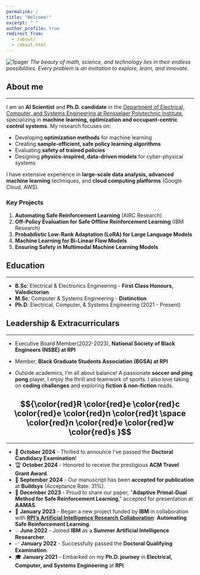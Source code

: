 ```yaml
---
permalink: /
title: "Welcome!"
excerpt: " "
author_profile: true
redirect_from: 
  - /about/
  - /about.html
---
```

![1pager](https://Kaycee074.github.io/images/A23.jpg "Flyer")
*The beauty of math, science, and technology lies in their endless possibilities. Every problem is an invitation to explore, learn, and innovate.* 


## About me
___  


I am an **AI Scientist** and **Ph.D. candidate** in the [Department of Electrical, Computer, and Systems Engineering at Rensselaer Polytechnic Institute](https://ecse.rpi.edu/), specializing in **machine learning, optimization and occupant-centric control systems**. My research focuses on:

- Developing **optimization methods** for machine learning
- Creating **sample-efficient, safe policy learning algorithms**
- Evaluating **safety of trained policies**
- Designing **physics-inspired, data-driven models** for cyber-physical systems

I have extensive experience in **large-scale data analysis, advanced machine learning** techniques, and **cloud computing platforms** (Google Cloud, AWS).

### Key Projects
1. **Automating Safe Reinforcement Learning** (AIRC Research)
2. **Off-Policy Evaluation for Safe Offline Reinforcement Learning** (IBM Research)
3. **Probabilistic Low-Rank Adaptation (LoRA) for Large Language Models**
4. **Machine Learning for Bi-Linear Flow Models**
5. **Ensuring Safety in Multimodal Machine Learning Models**





## Education
___
* **B.Sc**: Electrical & Electronics Engineering - **First Class Honours, Valedictorian**
* **M.Sc**: Computer & Systems Engineering - **Distinction**
* **Ph.D**: Electrical, Computer, & Systems Engineering (2021 - Present)

## Leadership & Extracurriculars
___
* Executive Board Member(2022-2023), **National Society of Black Engineers (NSBE) at RPI**
* Member, **Black Graduate Students Association (BGSA) at RPI**

* Outside academics, I’m all about balance! A passionate **soccer and ping pong** player, I enjoy the thrill and teamwork of sports. I also love taking on **coding challenges** and exploring **fiction & non-fiction** reads.



## $${\color{red}R \color{red}e \color{red}c \color{red}e \color{red}n \color{red}t \space \color{red}n \color{red}e \color{red}w \color{red}s }$$ 
___

* 🎉 **October 2024** - Thrilled to announce I’ve passed the **Doctoral Candidacy Examination**! 
* 🏆 **October 2024** - Honored to receive the prestigious **ACM Travel Grant Award**.
* 📜 **September 2024** - Our manuscript has been **accepted for publication** at **Buildsys** (Acceptance Rate: 31%).
* 📝 **December 2023** - Proud to share our paper, "**Adaptive Primal-Dual Method for Safe Reinforcement Learning**," accepted for presentation at **AAMAS**.
* 🚀 **January 2023** - Began a new project funded by **IBM** in collaboration with [**RPI’s Artificial Intelligence Research Collaboration**](https://airc.rpi.edu/about): **Automating Safe Reinforcement Learning**.
* 💡 **June 2022** - Joined **IBM** as a **Summer Artificial Intelligence Researcher**.
* ✅ **January 2022** - Successfully passed the **Doctoral Qualifying Examination**.
* 🎓 **January 2021** - Embarked on my **Ph.D. journey** in **Electrical, Computer, and Systems Engineering** at **RPI**.





